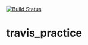 [![Build Status](https://travis-ci.org/nikul-serpentcs/travis_practice.svg?token=KhNxlr9V92L4StlKvR24Vw&branch=master)](https://travis-ci.org/nikul-serpentcs/travis_practice)

# travis_practice
